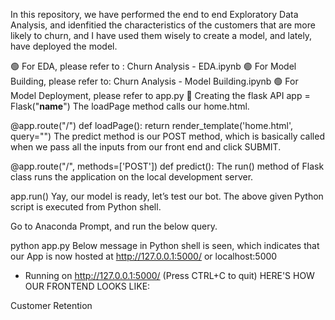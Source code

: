 In this repository, we have performed the end to end Exploratory Data Analysis, and idenfitied the characteristics of the customers that are more likely to churn, and I have used them wisely to create a model, and lately, have deployed the model.

🟢 For EDA, please refer to : Churn Analysis - EDA.ipynb
🟢 For Model Building, please refer to: Churn Analysis - Model Building.ipynb
🟢 For Model Deployment, please refer to app.py
🔵 Creating the flask API
app = Flask("__name__")
The loadPage method calls our home.html.

@app.route("/")
def loadPage():
	return render_template('home.html', query="")
The predict method is our POST method, which is basically called when we pass all the inputs from our front end and click SUBMIT.

@app.route("/", methods=['POST'])
def predict():
The run() method of Flask class runs the application on the local development server.

app.run()
Yay, our model is ready, let’s test our bot. The above given Python script is executed from Python shell.

Go to Anaconda Prompt, and run the below query.

python app.py
Below message in Python shell is seen, which indicates that our App is now hosted at http://127.0.0.1:5000/ or localhost:5000

* Running on http://127.0.0.1:5000/ (Press CTRL+C to quit)
HERE'S HOW OUR FRONTEND LOOKS LIKE:

Customer Retention
